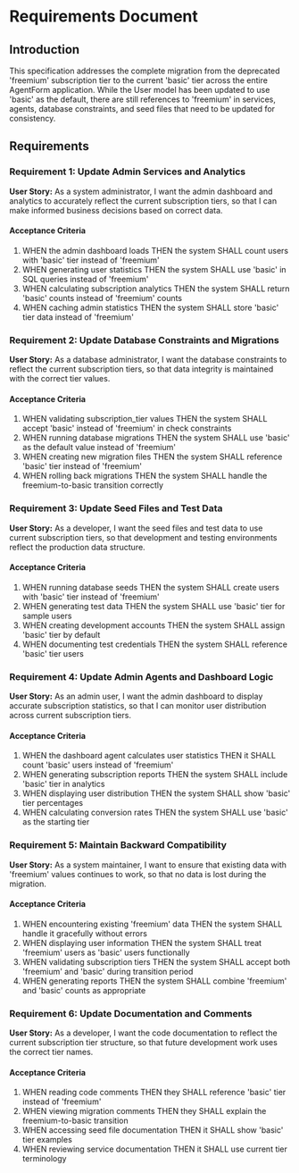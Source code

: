 # Requirements Document

## Introduction

This specification addresses the complete migration from the deprecated 'freemium' subscription tier to the current 'basic' tier across the entire AgentForm application. While the User model has been updated to use 'basic' as the default, there are still references to 'freemium' in services, agents, database constraints, and seed files that need to be updated for consistency.

## Requirements

### Requirement 1: Update Admin Services and Analytics

**User Story:** As a system administrator, I want the admin dashboard and analytics to accurately reflect the current subscription tiers, so that I can make informed business decisions based on correct data.

#### Acceptance Criteria

1. WHEN the admin dashboard loads THEN the system SHALL count users with 'basic' tier instead of 'freemium'
2. WHEN generating user statistics THEN the system SHALL use 'basic' in SQL queries instead of 'freemium'
3. WHEN calculating subscription analytics THEN the system SHALL return 'basic' counts instead of 'freemium' counts
4. WHEN caching admin statistics THEN the system SHALL store 'basic' tier data instead of 'freemium'

### Requirement 2: Update Database Constraints and Migrations

**User Story:** As a database administrator, I want the database constraints to reflect the current subscription tiers, so that data integrity is maintained with the correct tier values.

#### Acceptance Criteria

1. WHEN validating subscription_tier values THEN the system SHALL accept 'basic' instead of 'freemium' in check constraints
2. WHEN running database migrations THEN the system SHALL use 'basic' as the default value instead of 'freemium'
3. WHEN creating new migration files THEN the system SHALL reference 'basic' tier instead of 'freemium'
4. WHEN rolling back migrations THEN the system SHALL handle the freemium-to-basic transition correctly

### Requirement 3: Update Seed Files and Test Data

**User Story:** As a developer, I want the seed files and test data to use current subscription tiers, so that development and testing environments reflect the production data structure.

#### Acceptance Criteria

1. WHEN running database seeds THEN the system SHALL create users with 'basic' tier instead of 'freemium'
2. WHEN generating test data THEN the system SHALL use 'basic' tier for sample users
3. WHEN creating development accounts THEN the system SHALL assign 'basic' tier by default
4. WHEN documenting test credentials THEN the system SHALL reference 'basic' tier users

### Requirement 4: Update Admin Agents and Dashboard Logic

**User Story:** As an admin user, I want the admin dashboard to display accurate subscription statistics, so that I can monitor user distribution across current subscription tiers.

#### Acceptance Criteria

1. WHEN the dashboard agent calculates user statistics THEN it SHALL count 'basic' users instead of 'freemium'
2. WHEN generating subscription reports THEN the system SHALL include 'basic' tier in analytics
3. WHEN displaying user distribution THEN the system SHALL show 'basic' tier percentages
4. WHEN calculating conversion rates THEN the system SHALL use 'basic' as the starting tier

### Requirement 5: Maintain Backward Compatibility

**User Story:** As a system maintainer, I want to ensure that existing data with 'freemium' values continues to work, so that no data is lost during the migration.

#### Acceptance Criteria

1. WHEN encountering existing 'freemium' data THEN the system SHALL handle it gracefully without errors
2. WHEN displaying user information THEN the system SHALL treat 'freemium' users as 'basic' users functionally
3. WHEN validating subscription tiers THEN the system SHALL accept both 'freemium' and 'basic' during transition period
4. WHEN generating reports THEN the system SHALL combine 'freemium' and 'basic' counts as appropriate

### Requirement 6: Update Documentation and Comments

**User Story:** As a developer, I want the code documentation to reflect the current subscription tier structure, so that future development work uses the correct tier names.

#### Acceptance Criteria

1. WHEN reading code comments THEN they SHALL reference 'basic' tier instead of 'freemium'
2. WHEN viewing migration comments THEN they SHALL explain the freemium-to-basic transition
3. WHEN accessing seed file documentation THEN it SHALL show 'basic' tier examples
4. WHEN reviewing service documentation THEN it SHALL use current tier terminology